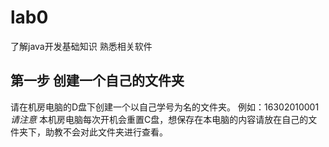 # lab0
了解java开发基础知识  熟悉相关软件
## 第一步 创建一个自己的文件夹
请在机房电脑的D盘下创建一个以自己学号为名的文件夹。 例如：16302010001
_请注意_ 本机房电脑每次开机会重置C盘，想保存在本电脑的内容请放在自己的文件夹下，助教不会对此文件夹进行查看。
